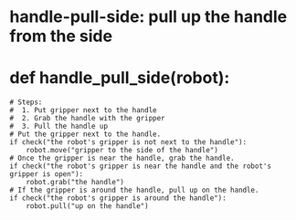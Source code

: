 # handle-pull-side: pull up the handle from the side
# def handle_pull_side(robot):
    # Steps:
    #  1. Put gripper next to the handle
    #  2. Grab the handle with the gripper
    #  3. Pull the handle up
    # Put the gripper next to the handle.
    if check("the robot's gripper is not next to the handle"):
        robot.move("gripper to the side of the handle")
    # Once the gripper is near the handle, grab the handle.
    if check("the robot's gripper is near the handle and the robot's gripper is open"):
        robot.grab("the handle")
    # If the gripper is around the handle, pull up on the handle.
    if check("the robot's gripper is around the handle"):
        robot.pull("up on the handle")